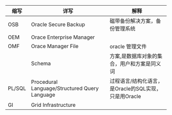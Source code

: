 | 缩写   | 详写                                          | 解释                                                 |
| ------ | --------------------------------------------- | ---------------------------------------------------- |
| OSB    | Oracle Secure Backup                          | 磁带备份解决方案，备份管理系统                       |
| OEM    | Orace Enterprise Manager                      |                                                      |
| OMF    | Orace Manager File                            | oracle 管理文件                                      |
|        | Schema                                        | 方案,是数据库对象的集合，用户和方案是同义词          |
| PL/SQL | Procedural Language/Structured Query Language | 过程语言/结构化语言，是Oracle的SQL实现，只是用Oracle |
| GI     | Grid Infrastructure                           |                                                      |

